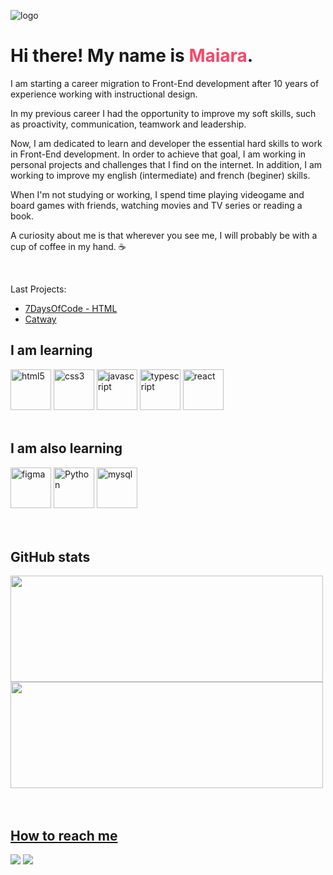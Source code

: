 ![logo](https://user-images.githubusercontent.com/101254285/175784839-a7c21ab2-efec-4a24-b369-05523f7c81fb.png)


 
<h1> Hi there! My name is <span style="color: #F74868;">Maiara</span>. </h1>

<p>I am starting a career migration to Front-End development after 10 years of experience working with instructional design.</p>

<p>In my previous career I had the opportunity to improve my soft skills, such as proactivity, communication,  teamwork and leadership. </p>

<p>Now, I am dedicated to learn and developer the essential hard skills to work in Front-End development. In order to achieve that goal, I am working in personal projects and challenges that I find on the internet. In addition, I am working to improve my english (intermediate) and french (beginer) skills.</p>

<p>When I'm not studying or working, I spend time playing videogame and board games with friends, watching movies and TV series or reading a book.</p>

<p>A curiosity about me is that wherever you see me, I will probably be with a cup of coffee in my hand. ☕</p>
<br>

<p>Last Projects:</p>
<ul>
 <li><a href="https://github.com/Axemay/7DaysOfCode-HTML/">7DaysOfCode - HTML</a></li>
 <li><a href="https://github.com/Axemay/Catway">Catway</a></li>
</ul>


<div>
  <h2>I am learning</h2>
  <img height="65px"  src="https://cdn.jsdelivr.net/gh/devicons/devicon/icons/html5/html5-original.svg" alt="html5" /> <img height="65px" src="https://cdn.jsdelivr.net/gh/devicons/devicon/icons/css3/css3-original.svg" alt="css3" /> <img height="65px" src="https://cdn.jsdelivr.net/gh/devicons/devicon/icons/javascript/javascript-plain.svg" alt="javascript"/> <img height="65px" src="https://cdn.jsdelivr.net/gh/devicons/devicon/icons/typescript/typescript-original.svg" alt="typescript"/>  <img height="65px" src="https://cdn.jsdelivr.net/gh/devicons/devicon/icons/react/react-original.svg" alt="react"/> 
</div>
<br>

<div>
  <h2> I am also learning</h2>
  <img  height="65px" src="https://cdn.jsdelivr.net/gh/devicons/devicon/icons/figma/figma-original.svg" alt="figma"/> <img height="65px" src="https://cdn.jsdelivr.net/gh/devicons/devicon/icons/python/python-original.svg" alt="Python"/> <img height="65px" src="https://cdn.jsdelivr.net/gh/devicons/devicon/icons/mysql/mysql-original.svg" alt="mysql"/>
</div>
<br><br>

<div>
 <h2> GitHub stats</h2>
  <a href="https://github.com/axemay">
  <img width="500em" height="170em" src="https://github-readme-stats.vercel.app/api?username=axemay&show_icons=true&theme=dracula&include_all_commits=true&count_private=true"/> <img width="500em" height="170em" src="https://github-readme-stats.vercel.app/api/top-langs/?username=axemay&layout=compact&langs_count=16&theme=dracula&count_private=true"/>
</div>
<br><br> 

<div>
  <h2> How to reach me</h2>
  <a href="mailto:axemay@gmail.com"><img src="https://img.shields.io/badge/Gmail-D14836?style=for-the-badge&logo=gmail&logoColor=white" target="_blank"></a>
  <a href="https://www.linkedin.com/in/maiaramachado/" target="_blank"><img src="https://img.shields.io/badge/LinkedIn-0077B5?style=for-the-badge&logo=linkedin&logoColor=white" target="_blank"></a>
</div>
  
          
          



<!--
**Axemay/Axemay** is a ✨ _special_ ✨ repository because its `README.md` (this file) appears on your GitHub profile.

Here are some ideas to get you started:

- 🔭 I’m currently working on ...
- 🌱 I’m currently learning ...
- 👯 I’m looking to collaborate on ...
- 🤔 I’m looking for help with ...
- 💬 Ask me about ...
- 📫 How to reach me: ...
- 😄 Pronouns: She/Her
- ⚡ Fun fact: ...
-->

